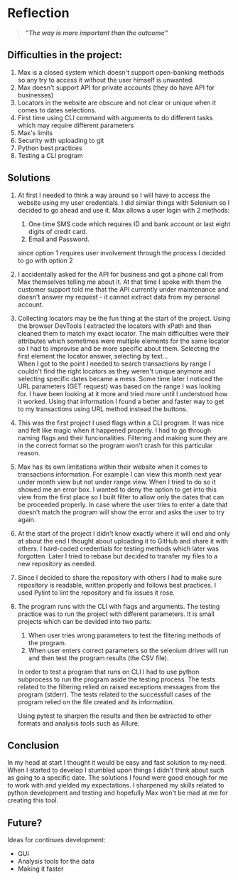 # Reflection

>__*"The way is more important than the outcome"*__

## Difficulties in the project:

1. Max is a closed system which doesn't support open-banking methods so any try to access it without the user himself is unwanted.
2. Max doesn't support API for private accounts (they do have API for businesses)
3. Locators in the website are obscure and not clear or unique when it comes to dates selections.
4. First time using CLI command with arguments to do different tasks which may require different parameters
5. Max's limits
6. Security with uploading to git
7. Python best practices
8. Testing a CLI program

## Solutions

1. At first I needed to think a way around so I will have to access the website using my user credentials. I did similar things with Selenium so I decided to go ahead and use it. Max allows a user login with 2 methods:
    1. One time SMS code which requires ID and bank account or last eight digits of credit card.
    2. Email and Password.

    since option 1 requires user involvement through the process I decided to go with option 2
2. I accidentally asked for the API for business and got a phone call from Max themselves telling me about it. At that time I spoke with them the customer support told me that the API currently under maintenance and doesn't answer my request - it cannot extract data from my personal account.
3. Collecting locators may be the fun thing at the start of the project. Using the browser DevTools I extracted the locators with xPath and then cleaned them to match my exact locator. The main difficulties were their attributes which sometimes were multiple elements for the same locator so I had to improvise and be more specific about them. Selecting the first element the locator answer, selecting by text... <br>
When I got to the point I needed to search transactions by range I couldn't find the right locators as they weren't unique anymore and selecting specific dates became a mess. Some time later I noticed the URL parameters (GET request) was based on the range I was looking for. I have been looking at it more and tried more until I understood how it worked. Using that information I found a better and faster way to get to my transactions using URL method instead the buttons.
4. This was the first project I used flags within a CLI program. It was nice and felt like magic when it happened properly. I had to go through naming flags and their funcionalities. Filtering and making sure they are in the correct format so the program won't crash for this particular reason.
5. Max has its own limitations within their website when it comes to transactions information. For example I can view this month next year under month view but not under range view. When I tried to do so it showed me an error box. I wanted to deny the option to get into this view from the first place so I built filter to allow only the dates that can be proceeded properly. In case where the user tries to enter a date that doesn't match the program will show the error and asks the user to try again.
6. At the start of the project I didn't know exactly where it will end and only at about the end I thought about uploading it to GitHub and share it with others. I hard-coded credentials for testing methods which later was forgotten. Later I tried to rebase but decided to transfer my files to a new repository as needed.
7. Since I decided to share the repository with others I had to make sure repository is readable, written properly and follows best practices.
I used Pylint to lint the repository and fix issues it rose.
8. The program runs with the CLI with flags and arguments. The testing practice was to run the project with different parameters. It is small projects which can be devided into two parts:
    1. When user tries wrong parameters to test the filtering methods of the program.
    2. When user enters correct parameters so the selenium driver will run and then test the program results (the CSV file).

    In order to test a program that runs on CLI I had to use python subprocess to run the program aside the testing process. The tests related to the filtering relied on raised exceptions messages from the program (stderr). The tests related to the successfull cases of the program relied on the file created and its information.

    Using pytest to sharpen the results and then be extracted to other formats and analysis tools such as Allure.


## Conclusion

In my head at start I thought it would be easy and fast solution to my need. When I started to develop I stumbled upon things I didn't think about such as going to a specific date. The solutions I found were good enough for me to work with and yielded my expectations. I sharpened my skills related to python development and testing and hopefully Max won't be mad at me for creating this tool.

## Future?

Ideas for continues development:

- GUI
- Analysis tools for the data
- Making it faster
